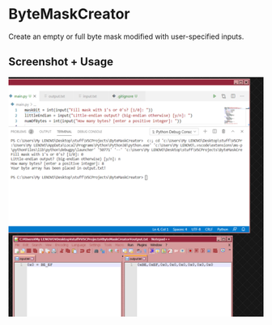 # ByteMaskCreator
Create an empty or full byte mask modified with user-specified inputs.

## Screenshot + Usage
<img src="/screenshot.PNG" width="600">
